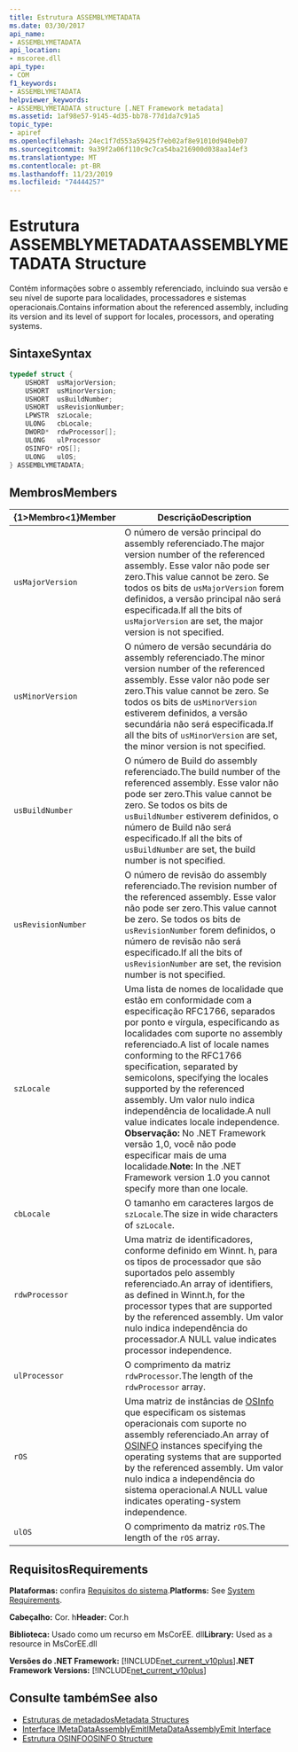 ```yaml
---
title: Estrutura ASSEMBLYMETADATA
ms.date: 03/30/2017
api_name:
- ASSEMBLYMETADATA
api_location:
- mscoree.dll
api_type:
- COM
f1_keywords:
- ASSEMBLYMETADATA
helpviewer_keywords:
- ASSEMBLYMETADATA structure [.NET Framework metadata]
ms.assetid: 1af98e57-9145-4d35-bb78-77d1da7c91a5
topic_type:
- apiref
ms.openlocfilehash: 24ec1f7d553a59425f7eb02af8e91010d940eb07
ms.sourcegitcommit: 9a39f2a06f110c9c7ca54ba216900d038aa14ef3
ms.translationtype: MT
ms.contentlocale: pt-BR
ms.lasthandoff: 11/23/2019
ms.locfileid: "74444257"
---
```

# <a name="assemblymetadata-structure"></a><span data-ttu-id="8e65c-102">Estrutura ASSEMBLYMETADATA</span><span class="sxs-lookup"><span data-stu-id="8e65c-102">ASSEMBLYMETADATA Structure</span></span>
<span data-ttu-id="8e65c-103">Contém informações sobre o assembly referenciado, incluindo sua versão e seu nível de suporte para localidades, processadores e sistemas operacionais.</span><span class="sxs-lookup"><span data-stu-id="8e65c-103">Contains information about the referenced assembly, including its version and its level of support for locales, processors, and operating systems.</span></span>  
  
## <a name="syntax"></a><span data-ttu-id="8e65c-104">Sintaxe</span><span class="sxs-lookup"><span data-stu-id="8e65c-104">Syntax</span></span>  
  
```cpp  
typedef struct {  
    USHORT  usMajorVersion;  
    USHORT  usMinorVersion;  
    USHORT  usBuildNumber;  
    USHORT  usRevisionNumber;  
    LPWSTR  szLocale;  
    ULONG   cbLocale;  
    DWORD*  rdwProcessor[];  
    ULONG   ulProcessor  
    OSINFO* rOS[];  
    ULONG   ulOS;  
} ASSEMBLYMETADATA;  
```  
  
## <a name="members"></a><span data-ttu-id="8e65c-105">Membros</span><span class="sxs-lookup"><span data-stu-id="8e65c-105">Members</span></span>  
  
|<span data-ttu-id="8e65c-106">{1&gt;Membro&lt;1}</span><span class="sxs-lookup"><span data-stu-id="8e65c-106">Member</span></span>|<span data-ttu-id="8e65c-107">Descrição</span><span class="sxs-lookup"><span data-stu-id="8e65c-107">Description</span></span>|  
|------------|-----------------|  
|`usMajorVersion`|<span data-ttu-id="8e65c-108">O número de versão principal do assembly referenciado.</span><span class="sxs-lookup"><span data-stu-id="8e65c-108">The major version number of the referenced assembly.</span></span> <span data-ttu-id="8e65c-109">Esse valor não pode ser zero.</span><span class="sxs-lookup"><span data-stu-id="8e65c-109">This value cannot be zero.</span></span> <span data-ttu-id="8e65c-110">Se todos os bits de `usMajorVersion` forem definidos, a versão principal não será especificada.</span><span class="sxs-lookup"><span data-stu-id="8e65c-110">If all the bits of `usMajorVersion` are set, the major version is not specified.</span></span>|  
|`usMinorVersion`|<span data-ttu-id="8e65c-111">O número de versão secundária do assembly referenciado.</span><span class="sxs-lookup"><span data-stu-id="8e65c-111">The minor version number of the referenced assembly.</span></span> <span data-ttu-id="8e65c-112">Esse valor não pode ser zero.</span><span class="sxs-lookup"><span data-stu-id="8e65c-112">This value cannot be zero.</span></span> <span data-ttu-id="8e65c-113">Se todos os bits de `usMinorVersion` estiverem definidos, a versão secundária não será especificada.</span><span class="sxs-lookup"><span data-stu-id="8e65c-113">If all the bits of `usMinorVersion` are set, the minor version is not specified.</span></span>|  
|`usBuildNumber`|<span data-ttu-id="8e65c-114">O número de Build do assembly referenciado.</span><span class="sxs-lookup"><span data-stu-id="8e65c-114">The build number of the referenced assembly.</span></span> <span data-ttu-id="8e65c-115">Esse valor não pode ser zero.</span><span class="sxs-lookup"><span data-stu-id="8e65c-115">This value cannot be zero.</span></span> <span data-ttu-id="8e65c-116">Se todos os bits de `usBuildNumber` estiverem definidos, o número de Build não será especificado.</span><span class="sxs-lookup"><span data-stu-id="8e65c-116">If all the bits of `usBuildNumber` are set, the build number is not specified.</span></span>|  
|`usRevisionNumber`|<span data-ttu-id="8e65c-117">O número de revisão do assembly referenciado.</span><span class="sxs-lookup"><span data-stu-id="8e65c-117">The revision number of the referenced assembly.</span></span> <span data-ttu-id="8e65c-118">Esse valor não pode ser zero.</span><span class="sxs-lookup"><span data-stu-id="8e65c-118">This value cannot be zero.</span></span> <span data-ttu-id="8e65c-119">Se todos os bits de `usRevisionNumber` forem definidos, o número de revisão não será especificado.</span><span class="sxs-lookup"><span data-stu-id="8e65c-119">If all the bits of `usRevisionNumber` are set, the revision number is not specified.</span></span>|  
|`szLocale`|<span data-ttu-id="8e65c-120">Uma lista de nomes de localidade que estão em conformidade com a especificação RFC1766, separados por ponto e vírgula, especificando as localidades com suporte no assembly referenciado.</span><span class="sxs-lookup"><span data-stu-id="8e65c-120">A list of locale names conforming to the RFC1766 specification, separated by semicolons, specifying the locales supported by the referenced assembly.</span></span> <span data-ttu-id="8e65c-121">Um valor nulo indica independência de localidade.</span><span class="sxs-lookup"><span data-stu-id="8e65c-121">A null value indicates locale independence.</span></span> <span data-ttu-id="8e65c-122">**Observação:**  No .NET Framework versão 1,0, você não pode especificar mais de uma localidade.</span><span class="sxs-lookup"><span data-stu-id="8e65c-122">**Note:**  In the .NET Framework version 1.0 you cannot specify more than one locale.</span></span>|  
|`cbLocale`|<span data-ttu-id="8e65c-123">O tamanho em caracteres largos de `szLocale`.</span><span class="sxs-lookup"><span data-stu-id="8e65c-123">The size in wide characters of `szLocale`.</span></span>|  
|`rdwProcessor`|<span data-ttu-id="8e65c-124">Uma matriz de identificadores, conforme definido em Winnt. h, para os tipos de processador que são suportados pelo assembly referenciado.</span><span class="sxs-lookup"><span data-stu-id="8e65c-124">An array of identifiers, as defined in Winnt.h, for the processor types that are supported by the referenced assembly.</span></span> <span data-ttu-id="8e65c-125">Um valor nulo indica independência do processador.</span><span class="sxs-lookup"><span data-stu-id="8e65c-125">A NULL value indicates processor independence.</span></span>|  
|`ulProcessor`|<span data-ttu-id="8e65c-126">O comprimento da matriz `rdwProcessor`.</span><span class="sxs-lookup"><span data-stu-id="8e65c-126">The length of the `rdwProcessor` array.</span></span>|  
|`rOS`|<span data-ttu-id="8e65c-127">Uma matriz de instâncias de [OSInfo](../../../../docs/framework/unmanaged-api/metadata/osinfo-structure.md) que especificam os sistemas operacionais com suporte no assembly referenciado.</span><span class="sxs-lookup"><span data-stu-id="8e65c-127">An array of [OSINFO](../../../../docs/framework/unmanaged-api/metadata/osinfo-structure.md) instances specifying the operating systems that are supported by the referenced assembly.</span></span> <span data-ttu-id="8e65c-128">Um valor nulo indica a independência do sistema operacional.</span><span class="sxs-lookup"><span data-stu-id="8e65c-128">A NULL value indicates operating-system independence.</span></span>|  
|`ulOS`|<span data-ttu-id="8e65c-129">O comprimento da matriz `rOS`.</span><span class="sxs-lookup"><span data-stu-id="8e65c-129">The length of the `rOS` array.</span></span>|  
  
## <a name="requirements"></a><span data-ttu-id="8e65c-130">Requisitos</span><span class="sxs-lookup"><span data-stu-id="8e65c-130">Requirements</span></span>  
 <span data-ttu-id="8e65c-131">**Plataformas:** confira [Requisitos do sistema](../../../../docs/framework/get-started/system-requirements.md).</span><span class="sxs-lookup"><span data-stu-id="8e65c-131">**Platforms:** See [System Requirements](../../../../docs/framework/get-started/system-requirements.md).</span></span>  
  
 <span data-ttu-id="8e65c-132">**Cabeçalho:** Cor. h</span><span class="sxs-lookup"><span data-stu-id="8e65c-132">**Header:** Cor.h</span></span>  
  
 <span data-ttu-id="8e65c-133">**Biblioteca:** Usado como um recurso em MsCorEE. dll</span><span class="sxs-lookup"><span data-stu-id="8e65c-133">**Library:** Used as a resource in MsCorEE.dll</span></span>  
  
 <span data-ttu-id="8e65c-134">**Versões do .NET Framework:** [!INCLUDE[net_current_v10plus](../../../../includes/net-current-v10plus-md.md)]</span><span class="sxs-lookup"><span data-stu-id="8e65c-134">**.NET Framework Versions:** [!INCLUDE[net_current_v10plus](../../../../includes/net-current-v10plus-md.md)]</span></span>  
  
## <a name="see-also"></a><span data-ttu-id="8e65c-135">Consulte também</span><span class="sxs-lookup"><span data-stu-id="8e65c-135">See also</span></span>

- [<span data-ttu-id="8e65c-136">Estruturas de metadados</span><span class="sxs-lookup"><span data-stu-id="8e65c-136">Metadata Structures</span></span>](../../../../docs/framework/unmanaged-api/metadata/metadata-structures.md)
- [<span data-ttu-id="8e65c-137">Interface IMetaDataAssemblyEmit</span><span class="sxs-lookup"><span data-stu-id="8e65c-137">IMetaDataAssemblyEmit Interface</span></span>](../../../../docs/framework/unmanaged-api/metadata/imetadataassemblyemit-interface.md)
- [<span data-ttu-id="8e65c-138">Estrutura OSINFO</span><span class="sxs-lookup"><span data-stu-id="8e65c-138">OSINFO Structure</span></span>](../../../../docs/framework/unmanaged-api/metadata/osinfo-structure.md)
